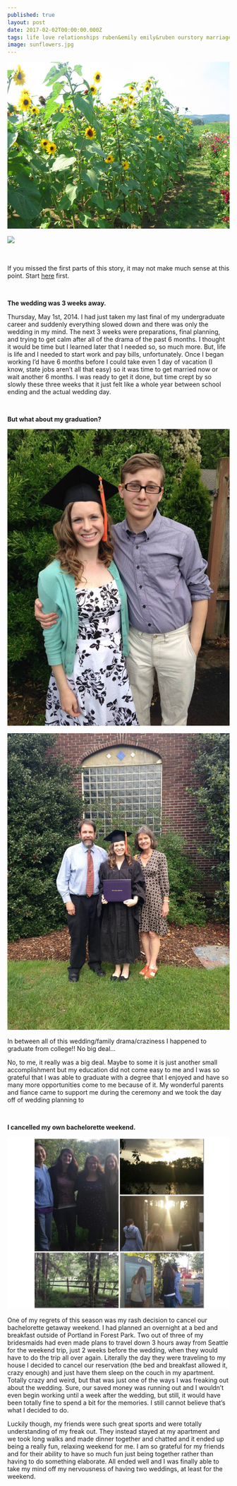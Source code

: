 ```yaml
---
published: true
layout: post
date: 2017-02-02T00:00:00.000Z
tags: life love relationships ruben&emily emily&ruben ourstory marriage lifestyle engagement family
image: sunflowers.jpg
---
```


![sunflowers.jpg](/content/sunflowers.jpg)


<a href="//www.pinterest.com/pin/create/button/" data-pin-do="buttonBookmark"  data-pin-color="red"><img src="//assets.pinterest.com/images/pidgets/pinit_fg_en_rect_red_20.png" /></a>

<!-- Please call pinit.js only once per page -->
<script type="text/javascript" async defer src="//assets.pinterest.com/js/pinit.js"></script>

<br>


If you missed the first parts of this story, it may not make much sense at this point. Start [here](http://edibleem.com/how-he-unintentionally-had-me-hooked) first. 

<br>

**The wedding was 3 weeks away.**


Thursday, May 1st, 2014. I had just taken my last final of my undergraduate career and suddenly everything slowed down and there was only the wedding in my mind. The next 3 weeks were preparations, final planning, and trying to get calm after all of the drama of the past 6 months. I thought it would be time but I learned later that I needed so, so much more. But, life is life and I needed to start work and pay bills, unfortunately. Once I began working I’d have 6 months before I could take even 1 day of vacation (I know, state jobs aren’t all that easy) so it was time to get married now or wait another 6 months. I was ready to get it done, but time crept by so slowly these three weeks that it just felt like a whole year between school ending and the actual wedding day. 

<br>

**But what about my graduation?**

![graduation.jpg](/content/graduation.jpg)

![grad.jpg](/content/grad.jpg)


In between all of this wedding/family drama/craziness I happened to graduate from college!! No big deal…

No, to me, it really was a big deal. Maybe to some it is just another small accomplishment but my education did not come easy to me and I was so grateful that I was able to graduate with a degree that I enjoyed and have so many more opportunities come to me because of it. My wonderful parents and fiance came to support me during the ceremony and we took the day off of wedding planning to 

<br>

**I cancelled my own bachelorette weekend.**

![bachelorette.jpg](/content/bachelorette.jpg)


One of my regrets of this season was my rash decision to cancel our bachelorette getaway weekend. I had planned an overnight at a bed and breakfast outside of Portland in Forest Park. Two out of three of my bridesmaids had even made plans to travel down 3 hours away from Seattle for the weekend trip, just 2 weeks before the wedding, when they would have to do the trip all over again. Literally the day they were traveling to my house I decided to cancel our reservation (the bed and breakfast allowed it, crazy enough) and just have them sleep on the couch in my apartment. Totally crazy and weird, but that was just one of the ways I was freaking out about the wedding. Sure, our saved money was running out and I wouldn’t even begin working until a week after the wedding, but still, it would have been totally fine to spend a bit for the memories. I still cannot believe that’s what I decided to do.

Luckily though, my friends were such great sports and were totally understanding of my freak out. They instead stayed at my apartment and we took long walks and made dinner together and chatted and it ended up being a really fun, relaxing weekend for me. I am so grateful for my friends and for their ability to have so much fun just being together rather than having to do something elaborate. All ended well and I was finally able to take my mind off my nervousness of having two weddings, at least for the weekend. 



